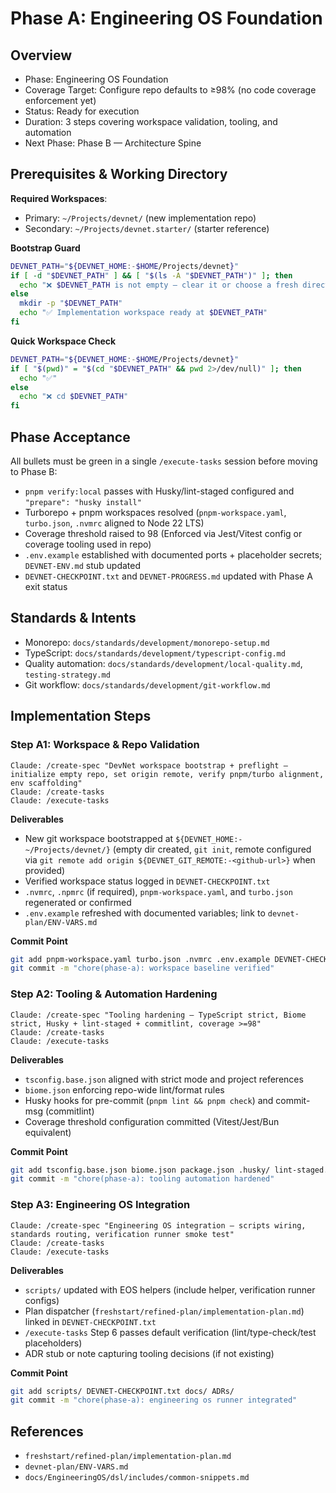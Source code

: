 # Phase A: Engineering OS Foundation

## Overview

- Phase: Engineering OS Foundation
- Coverage Target: Configure repo defaults to ≥98% (no code coverage enforcement yet)
- Status: Ready for execution
- Duration: 3 steps covering workspace validation, tooling, and automation
- Next Phase: Phase B — Architecture Spine

## Prerequisites & Working Directory

**Required Workspaces**:
- Primary: `~/Projects/devnet/` (new implementation repo)
- Secondary: `~/Projects/devnet.starter/` (starter reference)

**Bootstrap Guard**
```bash
DEVNET_PATH="${DEVNET_HOME:-$HOME/Projects/devnet}"
if [ -d "$DEVNET_PATH" ] && [ "$(ls -A "$DEVNET_PATH")" ]; then
  echo "❌ $DEVNET_PATH is not empty — clear it or choose a fresh directory"
else
  mkdir -p "$DEVNET_PATH"
  echo "✅ Implementation workspace ready at $DEVNET_PATH"
fi
```

**Quick Workspace Check**
```bash
DEVNET_PATH="${DEVNET_HOME:-$HOME/Projects/devnet}"
if [ "$(pwd)" = "$(cd "$DEVNET_PATH" && pwd 2>/dev/null)" ]; then
  echo "✅"
else
  echo "❌ cd $DEVNET_PATH"
fi
```

## Phase Acceptance

All bullets must be green in a single `/execute-tasks` session before moving to Phase B:
- `pnpm verify:local` passes with Husky/lint-staged configured and `"prepare": "husky install"`
- Turborepo + pnpm workspaces resolved (`pnpm-workspace.yaml`, `turbo.json`, `.nvmrc` aligned to Node 22 LTS)
- Coverage threshold raised to 98 (Enforced via Jest/Vitest config or coverage tooling used in repo)
- `.env.example` established with documented ports + placeholder secrets; `DEVNET-ENV.md` stub updated
- `DEVNET-CHECKPOINT.txt` and `DEVNET-PROGRESS.md` updated with Phase A exit status

## Standards & Intents

- Monorepo: `docs/standards/development/monorepo-setup.md`
- TypeScript: `docs/standards/development/typescript-config.md`
- Quality automation: `docs/standards/development/local-quality.md`, `testing-strategy.md`
- Git workflow: `docs/standards/development/git-workflow.md`

## Implementation Steps

### Step A1: Workspace & Repo Validation

```claude
Claude: /create-spec "DevNet workspace bootstrap + preflight — initialize empty repo, set origin remote, verify pnpm/turbo alignment, env scaffolding"
Claude: /create-tasks
Claude: /execute-tasks
```

**Deliverables**
- New git workspace bootstrapped at `${DEVNET_HOME:-~/Projects/devnet/}` (empty dir created, `git init`, remote configured via `git remote add origin ${DEVNET_GIT_REMOTE:-<github-url>}` when provided)
- Verified workspace status logged in `DEVNET-CHECKPOINT.txt`
- `.nvmrc`, `.npmrc` (if required), `pnpm-workspace.yaml`, and `turbo.json` regenerated or confirmed
- `.env.example` refreshed with documented variables; link to `devnet-plan/ENV-VARS.md`

**Commit Point**
```bash
git add pnpm-workspace.yaml turbo.json .nvmrc .env.example DEVNET-CHECKPOINT.txt DEVNET-PROGRESS.md
git commit -m "chore(phase-a): workspace baseline verified"
```

### Step A2: Tooling & Automation Hardening

```claude
Claude: /create-spec "Tooling hardening — TypeScript strict, Biome strict, Husky + lint-staged + commitlint, coverage >=98"
Claude: /create-tasks
Claude: /execute-tasks
```

**Deliverables**
- `tsconfig.base.json` aligned with strict mode and project references
- `biome.json` enforcing repo-wide lint/format rules
- Husky hooks for pre-commit (`pnpm lint && pnpm check`) and commit-msg (commitlint)
- Coverage threshold configuration committed (Vitest/Jest/Bun equivalent)

**Commit Point**
```bash
git add tsconfig.base.json biome.json package.json .husky/ lint-staged.config.*
git commit -m "chore(phase-a): tooling automation hardened"
```

### Step A3: Engineering OS Integration

```claude
Claude: /create-spec "Engineering OS integration — scripts wiring, standards routing, verification runner smoke test"
Claude: /create-tasks
Claude: /execute-tasks
```

**Deliverables**
- `scripts/` updated with EOS helpers (include helper, verification runner configs)
- Plan dispatcher (`freshstart/refined-plan/implementation-plan.md`) linked in `DEVNET-CHECKPOINT.txt`
- `/execute-tasks` Step 6 passes default verification (lint/type-check/test placeholders)
- ADR stub or note capturing tooling decisions (if not existing)

**Commit Point**
```bash
git add scripts/ DEVNET-CHECKPOINT.txt docs/ ADRs/
git commit -m "chore(phase-a): engineering os runner integrated"
```

## References

- `freshstart/refined-plan/implementation-plan.md`
- `devnet-plan/ENV-VARS.md`
- `docs/EngineeringOS/dsl/includes/common-snippets.md`
